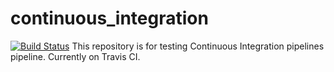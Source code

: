 # continuous_integration
[![Build Status](https://travis-ci.org/r7truong/continuous_integration.svg?branch=master)](https://travis-ci.org/r7truong/continuous_integration)
This repository is for testing Continuous Integration pipelines pipeline.
Currently on Travis CI.
